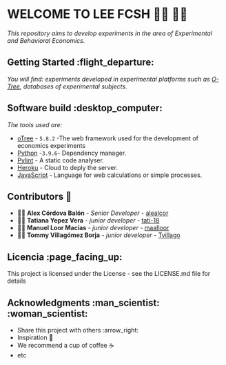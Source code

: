 # WELCOME TO LEE FCSH  :technologist: :woman_technologist:
*This repository aims to develop experiments in the area of Experimental and Behavioral Economics.*

## Getting Started :flight\_departure:
*You will find: experiments developed in experimental platforms such as [O-Tree](https://otree.readthedocs.io/en/latest/index.html), databases of experimental subjects.*

## Software build :desktop\_computer:
*The tools used are:*

* [oTree](https://otree.readthedocs.io/en/latest/index.html) - `5.8.2` -The web framework used for the development of economics experiments
* [Python](https://www.python.org/) -`3.9.6`- Dependency manager.
* [Pylint](https://pylint.pycqa.org/en/latest/) - A static code analyser. 
* [Heroku](https://www.heroku.com/) - Cloud to deply the server. 
* [JavaScript](https://developer.mozilla.org/es/docs/Web/JavaScrip) - Language for web calculations or simple processes.

## Contributors :star2:
* :technologist: **Alex Córdova Balón** - *Senior Developer* - [alealcor](https://github.com/alealcor)
* :woman_technologist: **Tatiana Yepez Vera** - *junior developer* - [tati-18](https://github.com/tati-18)
* :technologist: **Manuel Loor Macías** - *junior developer* - [maalloor](https://github.com/maalloor)
* :technologist: **Tommy Villagómez Borja** - *junior developer* - [Tvillago](https://github.com/Tvillago)

## Licencia :page\_facing\_up:
This project is licensed under the License - see the LICENSE.md file for details

## Acknowledgments :man\_scientist: 	:woman\_scientist:
* Share this project with others :arrow\_right:
* Inspiration :rainbow:
* We recommend a cup of coffee :coffee:
* etc